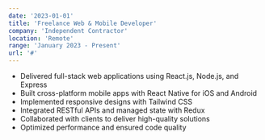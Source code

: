 ```yaml
---
date: '2023-01-01'
title: 'Freelance Web & Mobile Developer'
company: 'Independent Contractor'
location: 'Remote'
range: 'January 2023 - Present'
url: '#'
---
```


- Delivered full-stack web applications using React.js, Node.js, and Express
- Built cross-platform mobile apps with React Native for iOS and Android
- Implemented responsive designs with Tailwind CSS
- Integrated RESTful APIs and managed state with Redux
- Collaborated with clients to deliver high-quality solutions
- Optimized performance and ensured code quality
